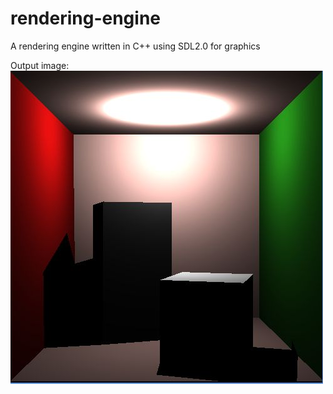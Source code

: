 # rendering-engine
A rendering engine written in C++ using SDL2.0 for graphics


Output image:
![img_cornell_box_500x500](https://github.com/Runtime-Learner/rendering-engine/blob/main/output_images/cornell-box-ptLight-500x500.jpg "500x500 render of the Cornell box. Pointlight. No indirect illumination")
